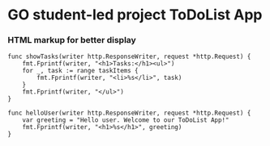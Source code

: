 # GO student-led project ToDoList App  

### HTML markup for better display  
```
func showTasks(writer http.ResponseWriter, request *http.Request) {
	fmt.Fprintf(writer, "<h1>Tasks:</h1><ul>")
	for _, task := range taskItems {
		fmt.Fprintf(writer, "<li>%s</li>", task)
	}
	fmt.Fprintf(writer, "</ul>")
}

func helloUser(writer http.ResponseWriter, request *http.Request) {
	var greeting = "Hello user. Welcome to our ToDoList App!"
	fmt.Fprintf(writer, "<h1>%s</h1>", greeting)
}
```
